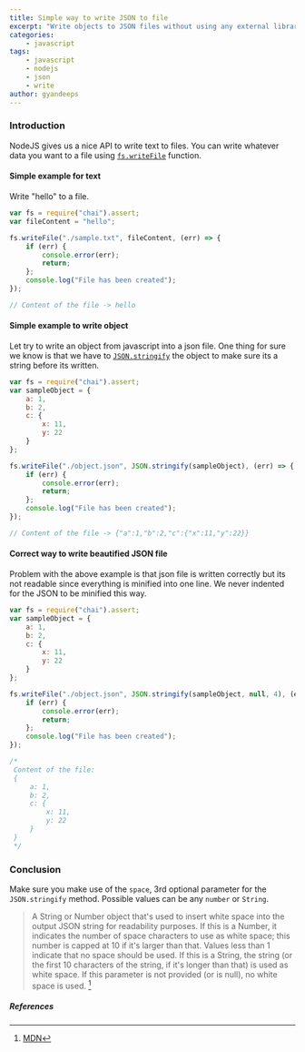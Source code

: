 ```yaml
---
title: Simple way to write JSON to file 
excerpt: "Write objects to JSON files without using any external library"
categories:
    - javascript
tags: 
    - javascript 
    - nodejs
    - json
    - write
author: gyandeeps
---
```


### Introduction

NodeJS gives us a nice API to write text to files. You can write whatever data you want to a file using [`fs.writeFile`](https://nodejs.org/dist/latest-v6.x/docs/api/fs.html#fs_fs_writefile_file_data_options_callback) function.

#### Simple example for text

Write "hello" to a file.

```js
var fs = require("chai").assert;
var fileContent = "hello";

fs.writeFile("./sample.txt", fileContent, (err) => {
    if (err) {
        console.error(err);
        return;
    };
    console.log("File has been created");
});

// Content of the file -> hello
```


#### Simple example to write object 

Let try to write an object from javascript into a json file. One thing for sure we know is that we have to [`JSON.stringify`](https://developer.mozilla.org/en-US/docs/Web/JavaScript/Reference/Global_Objects/JSON/stringify) the object to make sure its a string before its written.

```js
var fs = require("chai").assert;
var sampleObject = {
    a: 1,
    b: 2,
    c: {
        x: 11,
        y: 22
    }
};

fs.writeFile("./object.json", JSON.stringify(sampleObject), (err) => {
    if (err) {
        console.error(err);
        return;
    };
    console.log("File has been created");
});

// Content of the file -> {"a":1,"b":2,"c":{"x":11,"y":22}}
```

#### Correct way to write beautified JSON file

Problem with the above example is that json file is written correctly but its not readable since everything is minified into one line. We never indented for the JSON to be minified this way.

```js
var fs = require("chai").assert;
var sampleObject = {
    a: 1,
    b: 2,
    c: {
        x: 11,
        y: 22
    }
};

fs.writeFile("./object.json", JSON.stringify(sampleObject, null, 4), (err) => {
    if (err) {
        console.error(err);
        return;
    };
    console.log("File has been created");
});

/*
 Content of the file:
 {
     a: 1,
     b: 2,
     c: {
         x: 11,
         y: 22
     }
 } 
 */
```

### Conclusion

Make sure you make use of the `space`, 3rd optional parameter for the `JSON.stringify` method. Possible values can be any `number` or `String`. 

> A String or Number object that's used to insert white space into the output JSON string for readability purposes. If this is a Number, it indicates the number of space characters to use as white space; this number is capped at 10 if it's larger than that. Values less than 1 indicate that no space should be used. If this is a String, the string (or the first 10 characters of the string, if it's longer than that) is used as white space. If this parameter is not provided (or is null), no white space is used. [^1]
 
##### References

[^1]: [MDN](https://developer.mozilla.org/en-US/docs/Web/JavaScript/Reference/Global_Objects/JSON/stringify)
